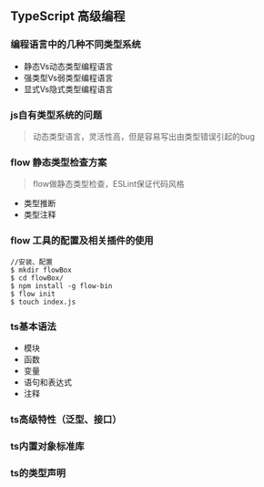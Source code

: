 ## TypeScript 高级编程

### 编程语言中的几种不同类型系统
- 静态Vs动态类型编程语言
- 强类型Vs弱类型编程语言
- 显式Vs隐式类型编程语言
### js自有类型系统的问题
> 动态类型语言，灵活性高，但是容易写出由类型错误引起的bug
### flow 静态类型检查方案
> flow做静态类型检查，ESLint保证代码风格
- 类型推断
- 类型注释

### flow 工具的配置及相关插件的使用
```npm
//安装、配置
$ mkdir flowBox
$ cd flowBox/
$ npm install -g flow-bin
$ flow init
$ touch index.js
```
### ts基本语法
- 模块
- 函数
- 变量
- 语句和表达式
- 注释
### ts高级特性（泛型、接口）
### ts内置对象标准库
### ts的类型声明